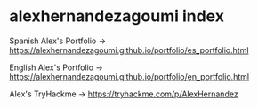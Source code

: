 # alexhernandezagoumi index
Spanish Alex's Portfolio -> https://alexhernandezagoumi.github.io/portfolio/es_portfolio.html

English Alex's Portfolio -> https://alexhernandezagoumi.github.io/portfolio/en_portfolio.html

Alex's TryHackme -> https://tryhackme.com/p/AlexHernandez
